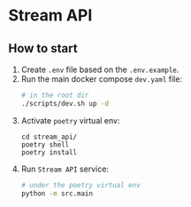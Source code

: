 # Stream API

## How to start 
1. Create `.env` file based on the `.env.example`.
2. Run the main docker compose `dev.yaml` file: 
    ``` bash
    # in the root dir 
    ./scripts/dev.sh up -d
    ```
3. Activate `poetry` virtual env:
    ```
    cd stream_api/
    poetry shell
    poetry install
    ```
4. Run `Stream API` service:
    ``` bash
    # under the poetry virtual env
    python -m src.main
    ```
